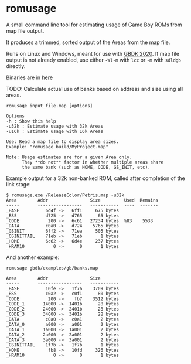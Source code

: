 romusage
===========

A small command line tool for estimating usage of Game Boy ROMs from map file output.

It produces a trimmed, sorted output of the Areas from the map file.

Runs on Linux and Windows, meant for use with [GBDK 2020](https://github.com/Zal0/gbdk-2020/). If map file output is not already enabled, use either `-Wl-m` with `lcc` or `-m` with `sdldgb` directly.

Binaries are in [here](/bin/)

TODO: Calculate actual use of banks based on address and size using all areas.

```
romusage input_file.map [options]

Options
-h : Show this help
-u32k : Estimate usage with 32k Areas
-u16k : Estimate usage with 16k Areas

Use: Read a map file to display area sizes.
Example: "romusage build/MyProject.map"

Note: Usage estimates are for a given Area only.
      They **do not** factor in whether multiple areas share
      the same bank (such as HOME, CODE, GS_INIT, etc).
```


Example output for a 32k non-banked ROM, called after completion of the link stage:
```
$ romusage.exe /ReleaseColor/Petris.map -u32k
Area        Addr                Size         Used  Remains
-----       -----------------   -----------  ----  -------
_BASE          6d4f ->   6ff1     675 bytes
_BSS           d725 ->   d765      65 bytes
_CODE           200 ->   6c61   27234 bytes  %83    5533
_DATA          c0a0 ->   d724    5765 bytes
_GSINIT        6ff2 ->   71ea     505 bytes
_GSINITTAIL    71eb ->   71eb       1 bytes
_HOME          6c62 ->   6d4e     237 bytes
_HRAM10           0 ->      0       1 bytes
```

And another example:
```
romusage gbdk/examples/gb/banks.map

Area        Addr                Size
-----       -----------------   -----------
_BASE          10fe ->   1f7a    3709 bytes
_BSS           c0a2 ->   c0f1      80 bytes
_CODE           200 ->    fb7    3512 bytes
_CODE_1       14000 ->  1401b      28 bytes
_CODE_2       24000 ->  2401b      28 bytes
_CODE_3       34000 ->  3401b      28 bytes
_DATA          c0a0 ->   c0a1       2 bytes
_DATA_0        a000 ->   a001       2 bytes
_DATA_1       1a000 ->  1a001       2 bytes
_DATA_2       2a000 ->  2a001       2 bytes
_DATA_3       3a000 ->  3a001       2 bytes
_GSINITTAIL    1f7b ->   1f7b       1 bytes
_HOME           fb8 ->   10fd     326 bytes
_HRAM10           0 ->      0       1 bytes
```

